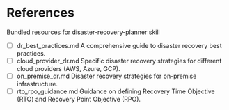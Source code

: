 # References

Bundled resources for disaster-recovery-planner skill

- [ ] dr_best_practices.md A comprehensive guide to disaster recovery best practices.
- [ ] cloud_provider_dr.md Specific disaster recovery strategies for different cloud providers (AWS, Azure, GCP).
- [ ] on_premise_dr.md Disaster recovery strategies for on-premise infrastructure.
- [ ] rto_rpo_guidance.md Guidance on defining Recovery Time Objective (RTO) and Recovery Point Objective (RPO).
